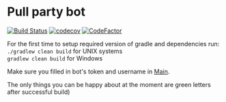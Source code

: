 # Pull party bot

[![Build Status](https://travis-ci.com/pool-party/fucker-bot.svg?branch=master)](https://travis-ci.com/pool-party/fucker-bot) [![codecov](https://codecov.io/gh/pool-party/fucker-bot/branch/master/graph/badge.svg)](https://codecov.io/gh/pool-party/fucker-bot) [![CodeFactor](https://www.codefactor.io/repository/github/pool-party/fucker-bot/badge)](https://www.codefactor.io/repository/github/pool-party/fucker-bot)

For the first time to setup required version of gradle and dependencies run:\
```./gradlew clean build``` for UNIX systems\
```gradlew clean build```   for Windows

Make sure you filled in bot's token and username in [Main](src/main/java/Main.kt).

The only things you can be happy about at the moment are green letters after successful build)
